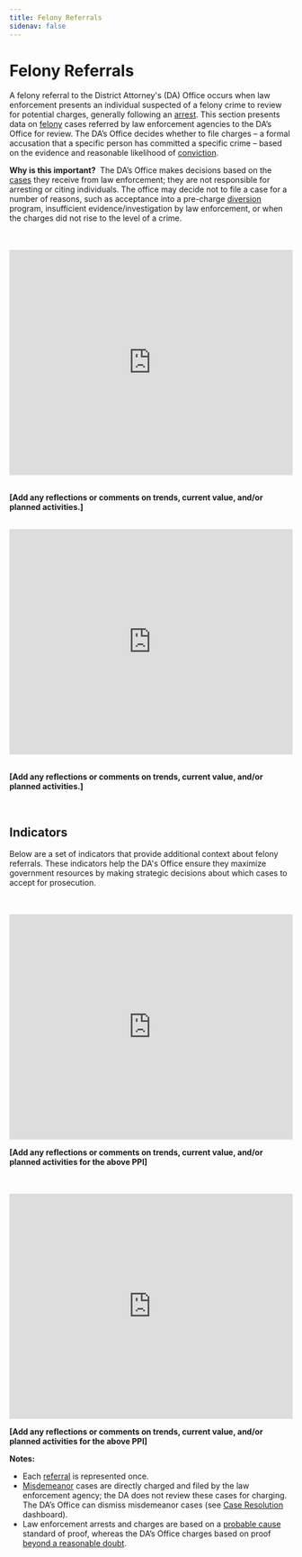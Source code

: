 ```yaml
---
title: Felony Referrals
sidenav: false
---
```

# Felony Referrals

A felony referral to the District Attorney's (DA) Office occurs when law enforcement presents an individual suspected of a felony crime to review for potential charges, generally following an <a href="/technical-notes#arrest">arrest</a>. This section presents data on <a href="/technical-notes#felony">felony</a> cases referred by law enforcement agencies to the DA’s Office for review. The DA’s Office decides whether to file charges – a formal accusation that a specific person has committed a specific crime – based on the evidence and reasonable likelihood of <a href="/technical-notes#conviction">conviction</a>. 

**Why is this important?**  The DA’s Office makes decisions based on the <a href="/technical-notes#case">cases</a> they receive from law enforcement; they are not responsible for arresting or citing individuals. The office may decide not to file a case for a number of reasons, such as acceptance into a pre-charge <a href="/technical-notes#diversion">diversion</a> program, insufficient evidence/investigation by law enforcement, or when the charges did not rise to the level of a crime.

<br>

<br>

<iframe title="Number of Felony Referrals Filed and Number Declined" aria-label="Interactive area chart" id="datawrapper-chart-7yNH3" src="https://datawrapper.dwcdn.net/7yNH3/" scrolling="no" frameborder="0" style="width: 0; min-width: 100% !important; border: none;" height="400"></iframe><script type="text/javascript">!function(){"use strict";window.addEventListener("message",(function(e){if(void 0!==e.data["datawrapper-height"]){var t=document.querySelectorAll("iframe");for(var a in e.data["datawrapper-height"])for(var r=0;r<t.length;r++){if(t[r].contentWindow===e.source)t[r].style.height=e.data["datawrapper-height"][a]+"px"}}}))}();
</script> <br>

<br>

**\[Add any reflections or comments on trends, current value, and/or planned activities.]**

<br>

<iframe title="Percent of Felony Referrals Declined" aria-label="Interactive line chart" id="datawrapper-chart-a1cCM" src="https://datawrapper.dwcdn.net/a1cCM/15/" scrolling="no" frameborder="0" style="width: 0; min-width: 100% !important; border: none;" height="400"></iframe><script type="text/javascript">!function(){"use strict";window.addEventListener("message",(function(e){if(void 0!==e.data["datawrapper-height"]){var t=document.querySelectorAll("iframe");for(var a in e.data["datawrapper-height"])for(var r=0;r<t.length;r++){if(t[r].contentWindow===e.source)t[r].style.height=e.data["datawrapper-height"][a]+"px"}}}))}();
</script> <br>

<br>

**\[Add any reflections or comments on trends, current value, and/or planned activities.]**

<br>

## Indicators

Below are a set of indicators that provide additional context about felony referrals. These indicators help the DA's Office ensure they maximize government resources by making strategic decisions about which cases to accept for prosecution.<br>

<br>

<br>

<iframe title="Ability to Identify Dismissible Cases at Filing" aria-label="Interactive line chart" id="datawrapper-chart-ZPBFD" src="https://datawrapper.dwcdn.net/ZPBFD/" scrolling="no" frameborder="0" style="width: 0; min-width: 100% !important; border: none;" height="400"></iframe><script type="text/javascript">!function(){"use strict";window.addEventListener("message",(function(e){if(void 0!==e.data["datawrapper-height"]){var t=document.querySelectorAll("iframe");for(var a in e.data["datawrapper-height"])for(var r=0;r<t.length;r++){if(t[r].contentWindow===e.source)t[r].style.height=e.data["datawrapper-height"][a]+"px"}}}))}();
</script> <br>

**\[Add any reflections or comments on trends, current value, and/or planned activities for the above PPI]**

<br>

<br>

<iframe title="Avoiding Unnecessary Felony Charges at Filing" aria-label="Interactive line chart" id="datawrapper-chart-wRerk" src="https://datawrapper.dwcdn.net/wRerk/" scrolling="no" frameborder="0" style="width: 0; min-width: 100% !important; border: none;" height="400"></iframe><script type="text/javascript">!function(){"use strict";window.addEventListener("message",(function(e){if(void 0!==e.data["datawrapper-height"]){var t=document.querySelectorAll("iframe");for(var a in e.data["datawrapper-height"])for(var r=0;r<t.length;r++){if(t[r].contentWindow===e.source)t[r].style.height=e.data["datawrapper-height"][a]+"px"}}}))}();
</script> <br>

**\[Add any reflections or comments on trends, current value, and/or planned activities for the above PPI]**

**Notes:**

* Each <a href="/technical-notes#referred">referral</a> is represented once. 
* <a href="/technical-notes#misdemeanor">Misdemeanor</a> cases are directly charged and filed by the law enforcement agency; the DA does not review these cases for charging. The DA’s Office can dismiss misdemeanor cases (see [Case Resolution](https://colorado-test-cms.netlify.app/case_resolution) dashboard). 
* Law enforcement arrests and charges are based on a <a href="/technical-notes#probable">probable cause</a> standard of proof, whereas the DA’s Office charges based on proof <a href="/technical-notes#doubt">beyond a reasonable doubt</a>.